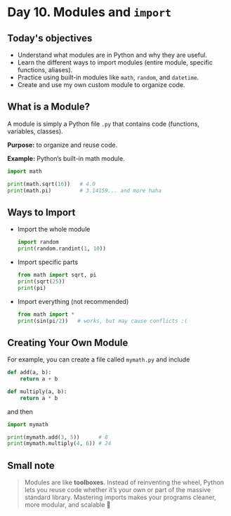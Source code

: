 # Day 10. Modules and `import` 
## Today's objectives

- Understand what modules are in Python and why they are useful.
- Learn the different ways to import modules (entire module, specific functions, aliases).
- Practice using built-in modules like `math`, `random`, and `datetime`.
- Create and use my own custom module to organize code.

## What is a Module?

A module is simply a Python file `.py` that contains code (functions, variables, classes).

**Purpose:** to organize and reuse code.

**Example:** Python’s built-in math module.
```python
import math

print(math.sqrt(16))   # 4.0
print(math.pi)         # 3.14159... and more haha
```

## Ways to Import

- Import the whole module
    ```python
    import random
    print(random.randint(1, 10))
    ```
- Import specific parts 
    ```python 
    from math import sqrt, pi
    print(sqrt(25))
    print(pi)
    ```
- Import everything (not recommended)
    ```python 
    from math import *
    print(sin(pi/2))   # works, but may cause conflicts :(
    ```
## Creating Your Own Module

For example, you can create a file called `mymath.py` and include 
```python
def add(a, b):
    return a + b

def multiply(a, b):
    return a * b
```
and then 
```python 
import mymath

print(mymath.add(3, 5))      # 8
print(mymath.multiply(4, 6)) # 24
```

## Small note 
> Modules are like **toolboxes**. Instead of reinventing the wheel, Python lets you reuse code whether it’s your own or part of the massive standard library. Mastering imports makes your programs cleaner, more modular, and scalable 🌱
